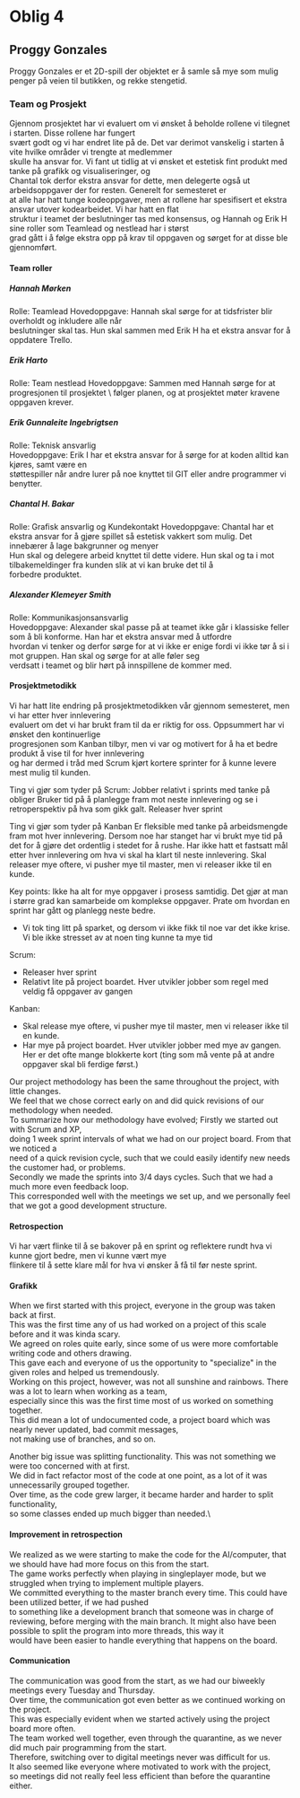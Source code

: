 # Oblig 4

## Proggy Gonzales
Proggy Gonzales er et 2D-spill der objektet er å samle så mye som mulig penger på veien til butikken, og rekke stengetid.

### Team og Prosjekt
Gjennom prosjektet har vi evaluert om vi ønsket å beholde rollene vi tilegnet i starten. Disse rollene har fungert \
svært godt og vi har endret lite på de. Det var derimot vanskelig i starten å vite hvilke områder vi trengte at medlemmer \
skulle ha ansvar for. Vi fant ut tidlig at vi ønsket et estetisk fint produkt med tanke på grafikk og visualiseringer, og \
Chantal tok derfor ekstra ansvar for dette, men delegerte også ut arbeidsoppgaver der for resten. Generelt for semesteret er \
at alle har hatt tunge kodeoppgaver, men at rollene har spesifisert et ekstra ansvar utover kodearbeidet. Vi har hatt en flat \
struktur i teamet der beslutninger tas med konsensus, og Hannah og Erik H sine roller som Teamlead og nestlead har i størst \
grad gått i å følge ekstra opp på krav til oppgaven og sørget for at disse ble gjennomført.

#### Team roller
##### Hannah Mørken
Rolle: Teamlead
Hovedoppgave: Hannah skal sørge for at tidsfrister blir overholdt og inkludere alle når \
beslutninger skal tas. Hun skal sammen med Erik H ha et ekstra ansvar for å oppdatere Trello.


##### Erik Harto
Rolle: Team nestlead
Hovedoppgave: Sammen med Hannah sørge for at progresjonen til prosjektet \ 
følger planen, og at prosjektet møter kravene oppgaven krever.


##### Erik Gunnaleite Ingebrigtsen  
Rolle: Teknisk ansvarlig \
Hovedoppgave: Erik I har et ekstra ansvar for å sørge for at koden alltid kan kjøres, samt være en \
støttespiller når andre lurer på noe knyttet til GIT eller andre programmer vi benytter.


##### Chantal H. Bakar
Rolle: Grafisk ansvarlig og Kundekontakt
Hovedoppgave: Chantal har et ekstra ansvar for å gjøre spillet så estetisk vakkert som mulig. Det innebærer å lage bakgrunner og menyer \
Hun skal og delegere arbeid knyttet til dette videre. Hun skal og ta i mot tilbakemeldinger fra kunden slik at vi kan bruke det til å \
forbedre produktet.


##### Alexander Klemeyer Smith
Rolle: Kommunikasjonsansvarlig \
Hovedoppgave: Alexander skal passe på at teamet ikke går i klassiske feller som å bli konforme. Han har et ekstra ansvar med å utfordre \
hvordan vi tenker og derfor sørge for at vi ikke er enige fordi vi ikke tør å si i mot gruppen. Han skal og sørge for at alle føler seg \
verdsatt i teamet og blir hørt på innspillene de kommer med.

#### Prosjektmetodikk
Vi har hatt lite endring på prosjektmetodikken vår gjennom semesteret, men vi har etter hver innlevering \
evaluert om det vi har brukt fram til da er riktig for oss. Oppsummert har vi ønsket den kontinuerlige \
progresjonen som Kanban tilbyr, men vi var og motivert for å ha et bedre produkt å vise til for hver innlevering \
og har dermed i tråd med Scrum kjørt kortere sprinter for å kunne levere mest mulig til kunden. 


Ting vi gjør som tyder på Scrum:
Jobber relativt i sprints med tanke på obliger
Bruker tid på å planlegge fram mot neste innlevering og se i retroperspektiv på hva som gikk galt. 
Releaser hver sprint

Ting vi gjør som tyder på Kanban
Er fleksible med tanke på arbeidsmengde fram mot hver innlevering. Dersom noe har stanget har vi brukt mye tid på det for å gjøre det ordentlig i stedet for å rushe. Har ikke hatt et fastsatt mål etter hver innlevering om hva vi skal ha klart til neste innlevering. 
Skal releaser mye oftere, vi pusher mye til master, men vi releaser ikke til en kunde.

Key points:
Ikke ha alt for mye oppgaver i prosess samtidig. Det gjør at man i større grad kan samarbeide om komplekse oppgaver. 
Prate om hvordan en sprint har gått og planlegg neste bedre.
- Vi tok ting litt på sparket, og dersom vi ikke fikk til noe var det ikke krise. Vi ble ikke stresset av at noen ting kunne ta mye tid 

Scrum:
- Releaser hver sprint
- Relativt lite på project boardet. Hver utvikler jobber som regel med veldig få oppgaver av gangen

Kanban:
- Skal release mye oftere, vi pusher mye til master, men vi releaser ikke til en kunde.
- Har mye på project boardet. Hver utvikler jobber med mye av gangen. Her er det ofte mange blokkerte kort (ting som må vente på at andre oppgaver skal bli ferdige først.)

Our project methodology has been the same throughout the project, with little changes.\
We feel that we chose correct early on and did quick revisions of our methodology when needed.\
To summarize how our methodology have evolved; Firstly we started out with Scrum and XP,\
doing 1 week sprint intervals of what we had on our project board. From that we noticed a\
need of a quick revision cycle, such that we could easily identify new needs the customer had, or problems.\
Secondly we made the sprints into 3/4 days cycles. Such that we had a much more even feedback loop.\
This corresponded well with the meetings we set up, and we personally feel that we got a good development structure.

#### Retrospection
Vi har vært flinke til å se bakover på en sprint og reflektere rundt hva vi kunne gjort bedre, men vi kunne vært mye \
flinkere til å sette klare mål for hva vi ønsker å få til før neste sprint. 





#### Grafikk


When we first started with this project, everyone in the group was taken back at first.\
This was the first time any of us had worked on a project of this scale before and it was kinda scary.\
We agreed on roles quite early, since some of us were more comfortable writing code and others drawing.\
This gave each and everyone of us the opportunity to "specialize" in the given roles and helped us tremendously.\
Working on this project, however, was not all sunshine and rainbows. There was a lot to learn when working as a team,\
especially since this was the first time most of us worked on something together.\
This did mean a lot of undocumented code, a project board which was nearly never updated, bad commit messages,\
not making use of branches, and so on. 

Another big issue was splitting functionality. This was not something we were too concerned with at first.\
We did in fact refactor most of the code at one point, as a lot of it was unnecessarily grouped together.\
Over time, as the code grew larger, it became harder and harder to split functionality,\
so some classes ended up much bigger than needed.\

#### Improvement in retrospection
We realized as we were starting to make the code for the AI/computer, that we should have had more focus on this from the start.\
The game works perfectly when playing in singleplayer mode, but we struggled when trying to implement multiple players.\
We committed everything to the master branch every time. This could have been utilized better, if we had pushed\
to something like a development branch that someone was in charge of reviewing, before merging with the main branch.
It might also have been possible to split the program into more threads, this way it\
would have been easier to handle everything that happens on the board.

#### Communication
The communication was good from the start, as we had our biweekly meetings every Tuesday and Thursday.\
Over time, the communication got even better as we continued working on the project.\
This was especially evident when we started actively using the project board more often.\
The team worked well together, even through the quarantine, as we never did much pair programming from the start.\
Therefore, switching over to digital meetings never was difficult for us.\
It also seemed like everyone where motivated to work with the project,\
so meetings did not really feel less efficient than before the quarantine either.
